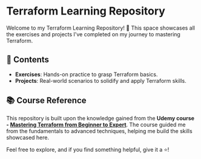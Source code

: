 # Terraform Learning Repository

Welcome to my Terraform Learning Repository! 🎉 This space showcases all the exercises and projects I've completed on my journey to mastering Terraform.

## 🚀 Contents

- **Exercises**: Hands-on practice to grasp Terraform basics.
- **Projects**: Real-world scenarios to solidify and apply Terraform skills.

## 📚 Course Reference

This repository is built upon the knowledge gained from the **Udemy course - [Mastering Terraform from Beginner to Expert](https://www.udemy.com/course/mastering-terraform-beginner-to-expert/)**. The course guided me from the fundamentals to advanced techniques, helping me build the skills showcased here.

Feel free to explore, and if you find something helpful, give it a ⭐️!
